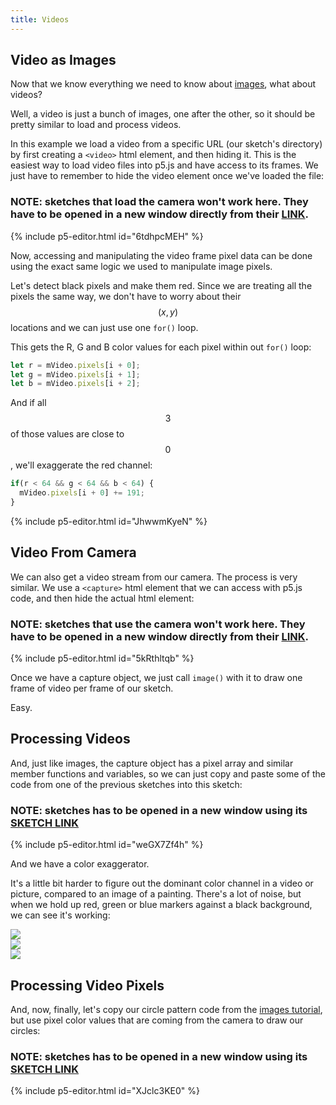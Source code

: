```yaml
---
title: Videos
---
```

## Video as Images

Now that we know everything we need to know about [images](../images/), what about videos?

Well, a video is just a bunch of images, one after the other, so it should be pretty similar to load and process videos.

In this example we load a video from a specific URL (our sketch's directory) by first creating a `<video>` html element, and then hiding it. This is the easiest way to load video files into p5.js and have access to its frames. We just have to remember to hide the video element once we've loaded the file:

### NOTE: sketches that load the camera won't work here. They have to be opened in a new window directly from their [LINK](https://editor.p5js.org/tgh-p5-tutorials/sketches/6tdhpcMEH).

{% include p5-editor.html id="6tdhpcMEH" %}

Now, accessing and manipulating the video frame pixel data can be done using the exact same logic we used to manipulate image pixels.

Let's detect black pixels and make them red. Since we are treating all the pixels the same way, we don't have to worry about their $$(x, y)$$ locations and we can just use one `for()` loop.

This gets the R, G and B color values for each pixel within out `for()` loop:

```js
let r = mVideo.pixels[i + 0];
let g = mVideo.pixels[i + 1];
let b = mVideo.pixels[i + 2];
```

And if all $$3$$ of those values are close to $$0$$, we'll exaggerate the red channel:

```js
if(r < 64 && g < 64 && b < 64) {
  mVideo.pixels[i + 0] += 191;
}
```

{% include p5-editor.html id="JhwwmKyeN" %}

## Video From Camera

We can also get a video stream from our camera. The process is very similar. We use a `<capture>` html element that we can access with p5.js code, and then hide the actual html element:

### NOTE: sketches that use the camera won't work here. They have to be opened in a new window directly from their [LINK](https://editor.p5js.org/tgh-p5-tutorials/sketches/5kRthltqb).

{% include p5-editor.html id="5kRthltqb" %}

Once we have a capture object, we just call `image()` with it to draw one frame of video per frame of our sketch.

Easy.

## Processing Videos

And, just like images, the capture object has a pixel array and similar member functions and variables, so we can just copy and paste some of the code from one of the previous sketches into this sketch:

### NOTE: sketches has to be opened in a new window using its [SKETCH LINK](https://editor.p5js.org/tgh-p5-tutorials/sketches/weGX7Zf4h)

{% include p5-editor.html id="weGX7Zf4h" %}

And we have a color exaggerator.

It's a little bit harder to figure out the dominant color channel in a video or picture, compared to an image of a painting. There's a lot of noise, but when we hold up red, green or blue markers against a black background, we can see it's working:

<div class="image-row">
  <div class="img-wrapper">
    <img src = "{{ '/assets/images/creative-coding/camera-00.jpg' | relative_url }}"/>
  </div>
  <div class="img-wrapper">
    <img src = "{{ '/assets/images/creative-coding/camera-01.jpg' | relative_url }}"/>
  </div>
  <div class="img-wrapper">
    <img src = "{{ '/assets/images/creative-coding/camera-02.jpg' | relative_url }}"/>
  </div>
</div>

## Processing Video Pixels

And, now, finally, let's copy our circle pattern code from the [images tutorial](../images/), but use pixel color values that are coming from the camera to draw our circles:

### NOTE: sketches has to be opened in a new window using its [SKETCH LINK](https://editor.p5js.org/tgh-p5-tutorials/sketches/XJclc3KE0)
{% include p5-editor.html id="XJclc3KE0" %}
